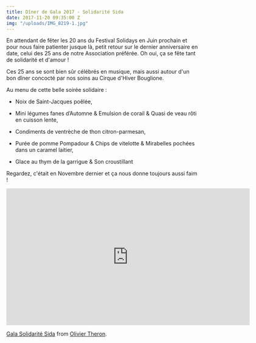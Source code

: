 ```yaml
---
title: Dîner de Gala 2017 - Solidarité Sida
date: 2017-11-20 09:35:00 Z
img: "/uploads/IMG_8219-1.jpg"
---
```


En attendant de fêter les 20 ans du Festival Solidays en Juin prochain et pour nous faire patienter jusque là, petit retour sur le dernier anniversaire en date, celui des 25 ans de notre Association préférée. Oh oui, ça se fête tant de solidarité et d'amour !

Ces 25 ans se sont bien sûr célébrés en musique, mais aussi autour d'un bon dîner concocté par nos soins au Cirque d'Hiver Bouglione.

Au menu de cette belle soirée solidaire :

* Noix de Saint-Jacques poêlée,

* Mini légumes fanes d’Automne & Emulsion de corail & Quasi de veau rôti en cuisson lente,

* Condiments de ventrèche de thon citron-parmesan,

* Purée de pomme Pompadour & Chips de vitelotte & Mirabelles pochées dans un caramel laitier,

* Glace au thym de la garrigue & Son croustillant

Regardez, c'était en Novembre dernier et ça nous donne toujours aussi faim !

<iframe src="https://player.vimeo.com/video/254894841" width="640" height="360" frameborder="0" webkitallowfullscreen mozallowfullscreen allowfullscreen></iframe>
<p><a href="https://vimeo.com/254894841">Gala Solidarité Sida</a> from <a href="https://vimeo.com/oliviertheron">Olivier Theron</a>.</p>